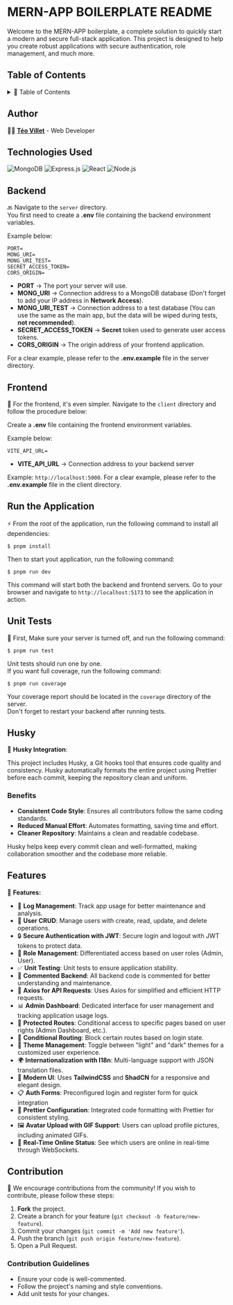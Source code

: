# MERN-APP BOILERPLATE README

Welcome to the MERN-APP boilerplate, a complete solution to quickly start a modern and secure full-stack application. This project is designed to help you create robust applications with secure authentication, role management, and much more.

## Table of Contents

<details>
  <summary>📑 Table of Contents</summary>
  
  - [Author](#author)
  - [Technologies Used](#technologies-used)
  - [Backend](#backend)
  - [Frontend](#frontend)
  - [Unit Tests](#unit-tests)
  - [Husky](#husky)
  - [Features](#features)
  - [Contribution](#contribution)
  
</details>

## Author

👨‍💻 **[Téo Villet](https://github.com/teovlt)** - Web Developer

## Technologies Used

![MongoDB](https://img.shields.io/badge/MongoDB-4EA94B?style=for-the-badge&logo=mongodb&logoColor=white)
![Express.js](https://img.shields.io/badge/Express.js-000000?style=for-the-badge&logo=express&logoColor=white)
![React](https://img.shields.io/badge/React-20232A?style=for-the-badge&logo=react&logoColor=61DAFB)
![Node.js](https://img.shields.io/badge/Node.js-43853D?style=for-the-badge&logo=node.js&logoColor=white)

## Backend

🔙 Navigate to the `server` directory.  
You first need to create a **.env** file containing the backend environment variables.

Example below:

```env
PORT=
MONG_URI=
MONG_URI_TEST=
SECRET_ACCESS_TOKEN=
CORS_ORIGIN=
```

- **PORT** -> The port your server will use.
- **MONG_URI** -> Connection address to a MongoDB database (Don't forget to add your IP address in **Network Access**).
- **MONG_URI_TEST** -> Connection address to a test database (You can use the same as the main app, but the data will be wiped during tests, **not recommended**).
- **SECRET_ACCESS_TOKEN** -> **Secret** token used to generate user access tokens.
- **CORS_ORIGIN** -> The origin address of your frontend application.

For a clear example, please refer to the **.env.example** file in the server directory.

## Frontend

🎨 For the frontend, it's even simpler. Navigate to the `client` directory and follow the procedure below:

Create a **.env** file containing the frontend environment variables.

Example below:

```env
VITE_API_URL=
```

- **VITE_API_URL** -> Connection address to your backend server

Example: `http://localhost:5000`. For a clear example, please refer to the **.env.example** file in the client directory.

## Run the Application

⚡ From the root of the application, run the following command to install all dependencies:

```shell
$ pnpm install
```

Then to start yout application, run the following command:

```shell
$ pnpm run dev
```

This command will start both the backend and frontend servers.
Go to your browser and navigate to `http://localhost:5173` to see the application in action.

## Unit Tests

🧪 First, Make sure your server is turned off, and run the following command:

```shell
$ pnpm run test
```

Unit tests should run one by one.  
If you want full coverage, run the following command:

```shell
$ pnpm run coverage
```

Your coverage report should be located in the `coverage` directory of the server.  
Don't forget to restart your backend after running tests.

## Husky

🐶 **Husky Integration**:

This project includes Husky, a Git hooks tool that ensures code quality and consistency. Husky automatically formats the entire project using Prettier before each commit, keeping the repository clean and uniform.

### Benefits

- **Consistent Code Style**: Ensures all contributors follow the same coding standards.
- **Reduced Manual Effort**: Automates formatting, saving time and effort.
- **Cleaner Repository**: Maintains a clean and readable codebase.

Husky helps keep every commit clean and well-formatted, making collaboration smoother and the codebase more reliable.

## Features

🚀 **Features:**

- 📜 **Log Management**: Track app usage for better maintenance and analysis.
- 👥 **User CRUD**: Manage users with create, read, update, and delete operations.
- 🔒 **Secure Authentication with JWT**: Secure login and logout with JWT tokens to protect data.
- 🏢 **Role Management**: Differentiated access based on user roles (Admin, User).
- ✅ **Unit Testing**: Unit tests to ensure application stability.
- 📝 **Commented Backend**: All backend code is commented for better understanding and maintenance.
- 🔗 **Axios for API Requests**: Uses Axios for simplified and efficient HTTP requests.
- 📊 **Admin Dashboard**: Dedicated interface for user management and tracking application usage logs.
- 🔐 **Protected Routes**: Conditional access to specific pages based on user rights (Admin Dashboard, etc.).
- 🚧 **Conditional Routing**: Block certain routes based on login state.
- 🌙 **Theme Management**: Toggle between "light" and "dark" themes for a customized user experience.
- 🌍 **Internationalization with I18n**: Multi-language support with JSON translation files.
- 🎨 **Modern UI**: Uses **TailwindCSS** and **ShadCN** for a responsive and elegant design.
- 📋 **Auth Forms**: Preconfigured login and register form for quick integration
- 🔄 **Prettier Configuration**: Integrated code formatting with Prettier for consistent styling.
- 🖼 **Avatar Upload with GIF Support**: Users can upload profile pictures, including animated GIFs.
- 📡 **Real-Time Online Status**: See which users are online in real-time through WebSockets.

## Contribution

🤝 We encourage contributions from the community! If you wish to contribute, please follow these steps:

1. **Fork** the project.
2. Create a branch for your feature (`git checkout -b feature/new-feature`).
3. Commit your changes (`git commit -m 'Add new feature'`).
4. Push the branch (`git push origin feature/new-feature`).
5. Open a Pull Request.

### Contribution Guidelines

- Ensure your code is well-commented.
- Follow the project's naming and style conventions.
- Add unit tests for your changes.
